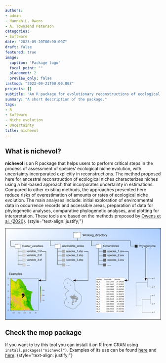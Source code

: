 ```yaml
---
authors:
- admin
- Hannah L. Owens
- A. Townsend Peterson
categories:
- Software
date: "2023-09-20T00:00:00Z"
draft: false
featured: true
image:
  caption: 'Package logo'
  focal_point: ""
  placement: 2
  preview_only: false
lastmod: "2023-09-21T00:00:00Z"
projects: []
subtitle: "An R package for evolutionary reconstructions of ecological niches"
summary: "A short description of the package."
tags:
- R
- Software
- Niche evolution
- Uncertainty
title: nichevol
---
```


## What is nichevol?

**nichevol** is an R package that helps users to perform critical steps in the 
process of assessment of species’ ecological niche evolution, with uncertainty 
incorporated explicitly in reconstructions. The method proposed here for 
ancestral reconstruction of ecological niches characterizes niches using a 
bin-based approach that incorporates uncertainty in estimations. Compared to 
other existing methods, the approaches presented here reduce risks of 
overestimation of amounts or rates of ecological niche evolution. The main 
analyses include: initial exploration of environmental data in occurrence 
records and accessible areas, preparation of data for phylogenetic analyses, 
comparative phylogenetic analyses, and plotting for interpretation. These tools 
are based on the methods proposed by 
[Owens et al. (2020)](https://onlinelibrary.wiley.com/doi/full/10.1002/ece3.6359).
{style="text-align: justify;"}

<img src="nichevol.png" align="center"/>

## Check the mop package

If you want to try this tool you can install it on R from CRAN using 
`install.packages("nichevol")`. Examples of its use can be found 
[here](https://github.com/marlonecobos/nichevol) and 
[here](https://github.com/marlonecobos/nichevol/wiki/User-Guide).
{style="text-align: justify;"}

<br>